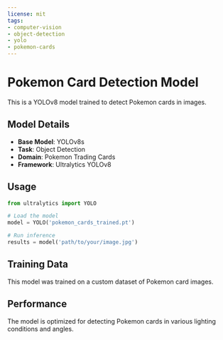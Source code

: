 ```yaml
---
license: mit
tags:
- computer-vision
- object-detection
- yolo
- pokemon-cards
---
```


# Pokemon Card Detection Model

This is a YOLOv8 model trained to detect Pokemon cards in images.

## Model Details

- **Base Model**: YOLOv8s
- **Task**: Object Detection
- **Domain**: Pokemon Trading Cards
- **Framework**: Ultralytics YOLOv8

## Usage

```python
from ultralytics import YOLO

# Load the model
model = YOLO('pokemon_cards_trained.pt')

# Run inference
results = model('path/to/your/image.jpg')
```

## Training Data

This model was trained on a custom dataset of Pokemon card images.

## Performance

The model is optimized for detecting Pokemon cards in various lighting conditions and angles.

